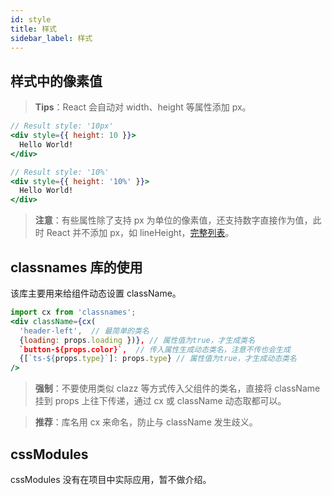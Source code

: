 ```yaml
---
id: style
title: 样式
sidebar_label: 样式
---
```


## 样式中的像素值

> **Tips**：React 会自动对 width、height 等属性添加 px。


```jsx
// Result style: '10px'
<div style={{ height: 10 }}>
  Hello World!
</div>

// Result style: '10%'
<div style={{ height: '10%' }}>
  Hello World!
</div>
```

> **注意**：有些属性除了支持 px 为单位的像素值，还支持数字直接作为值，此时 React 并不添加 px，如 lineHeight，[完整列表](https://github.com/facebook/react/blob/4131af3e4bf52f3a003537ec95a1655147c81270/src/renderers/dom/shared/CSSProperty.js#L15-L59)。


## classnames 库的使用

该库主要用来给组件动态设置 className。

```jsx
import cx from 'classnames';
<div className={cx(
  'header-left',  // 最简单的类名
  {loading: props.loading })}, // 属性值为true，才生成类名
  `button-${props.color}`,  // 传入属性生成动态类名，注意不传也会生成
  {[`ts-${props.type}`]: props.type} // 属性值为true，才生成动态类名
/>
```

> **强制**：不要使用类似 clazz 等方式传入父组件的类名，直接将 className 挂到 props 上往下传递，通过 cx 或 className 动态取都可以。


> **推荐**：库名用 cx 来命名，防止与 className 发生歧义。


## cssModules

cssModules 没有在项目中实际应用，暂不做介绍。

